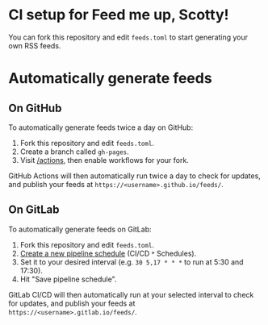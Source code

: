# CI setup for Feed me up, Scotty!

You can fork this repository and edit `feeds.toml` to start generating your own
RSS feeds.

# Automatically generate feeds

## On GitHub

To automatically generate feeds twice a day on GitHub:

1. Fork this repository and edit `feeds.toml`.
2. Create a branch called `gh-pages`.
3. Visit [/actions](./actions), then enable workflows for your fork.

GitHub Actions will then automatically run twice a day to check for updates,
and publish your feeds at `https://<username>.github.io/feeds/`.

## On GitLab

To automatically generate feeds on GitLab:

1. Fork this repository and edit `feeds.toml`.
2. [Create a new pipeline schedule](./-/pipeline_schedules/new) (CI/CD ˃
   Schedules).
3. Set it to your desired interval (e.g. `30 5,17 * * *` to run at 5:30 and
   17:30).
4. Hit "Save pipeline schedule".

GitLab CI/CD will then automatically run at your selected interval to check for
updates, and publish your feeds at `https://<username>.gitlab.io/feeds/`.

